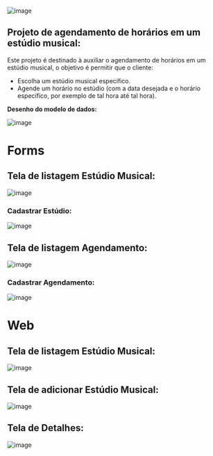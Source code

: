 ![image](https://github.com/itallo2L/Cod3rsGrowth/assets/142740835/561cba92-ec20-42bb-9962-8000495f389e)

## Projeto de agendamento de horários em um estúdio musical:

Este projeto é destinado à auxiliar o agendamento de horários em um estúdio musical, o objetivo é permitir que o cliente:

- Escolha um estúdio musical específico.
- Agende um horário no estúdio (com a data desejada e o horário específico, por exemplo de tal hora até tal hora).

**Desenho do modelo de dados:**

![image](https://github.com/user-attachments/assets/5382442a-68d8-4924-ac65-43d86ddf0f37)

# Forms

## Tela de listagem Estúdio Musical:

![image](https://github.com/user-attachments/assets/0c40aecf-21e1-4e78-80dd-5b005739ac69)


### Cadastrar Estúdio:

![image](https://github.com/user-attachments/assets/712b6894-b52e-40fa-b62a-d6670c5fd3ac)


## Tela de listagem Agendamento:

![image](https://github.com/user-attachments/assets/6f6a57c9-f27d-4d3e-a572-2e0f9bec59c7)


### Cadastrar Agendamento:

![image](https://github.com/user-attachments/assets/e7a2ca59-9080-4fda-90de-adb3090f55be)


# Web

## Tela de listagem Estúdio Musical:

![image](https://github.com/user-attachments/assets/9dcd1bc2-0477-4bad-be75-3e427e1bb02b)


## Tela de adicionar Estúdio Musical:

![image](https://github.com/user-attachments/assets/f6e13a1b-a646-4998-b41b-de6290b205d0)

## Tela de Detalhes:

![image](https://github.com/user-attachments/assets/60cad86a-51f5-4f5f-9766-55e841df830f)
